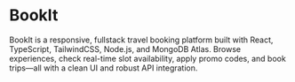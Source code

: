 # BookIt
BookIt is a responsive, fullstack travel booking platform built with React, TypeScript, TailwindCSS, Node.js, and MongoDB Atlas. Browse experiences, check real-time slot availability, apply promo codes, and book trips—all with a clean UI and robust API integration.
